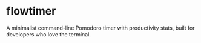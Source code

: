 # flowtimer
A minimalist command-line Pomodoro timer with productivity stats, built for developers who love the terminal.
